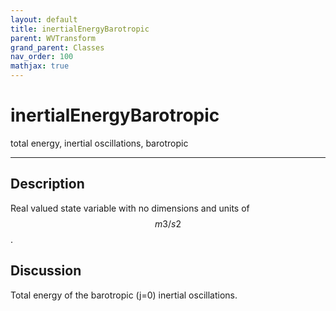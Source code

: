 ```yaml
---
layout: default
title: inertialEnergyBarotropic
parent: WVTransform
grand_parent: Classes
nav_order: 100
mathjax: true
---
```


#  inertialEnergyBarotropic

total energy, inertial oscillations, barotropic


---

## Description
Real valued state variable with no dimensions and units of $$m3/s2$$.

## Discussion

Total energy of the barotropic (j=0) inertial oscillations.

